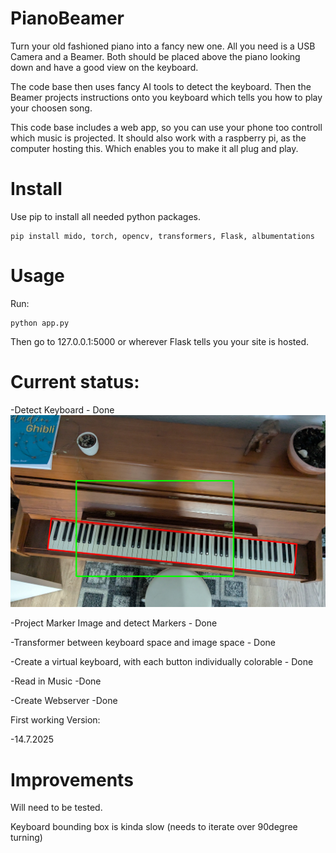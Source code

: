 # PianoBeamer

Turn your old fashioned piano into a fancy new one. All you need is a USB Camera and a Beamer. Both should be placed above the piano looking down and have a good view on the keyboard. 

The code base then uses fancy AI tools to detect the keyboard. Then the Beamer projects instructions onto you keyboard which tells you how to play your choosen song.

This code base includes a web app, so you can use your phone too controll which music is projected. It should also work with a raspberry pi, as the computer hosting this. Which enables you to make it all plug and play.

# Install

Use pip to install all needed python packages.

```
pip install mido, torch, opencv, transformers, Flask, albumentations
```
# Usage

Run:

```
python app.py
```

Then go to 127.0.0.1:5000 or wherever Flask tells you your site is hosted.

# Current status:

-Detect Keyboard - Done
![Keyboard Detection](images/keyboard_beamer_contours.png)

-Project Marker Image and detect Markers - Done

-Transformer between keyboard space and image space - Done

-Create a virtual keyboard, with each button individually colorable - Done 

-Read in Music -Done

-Create Webserver -Done

First working Version:

-14.7.2025


# Improvements
Will need to be tested.

Keyboard bounding box is kinda slow (needs to iterate over 90degree turning)

